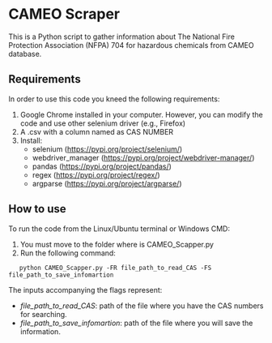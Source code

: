 # CAMEO Scraper

This is a Python script to gather information about The National Fire Protection Association (NFPA) 704 for hazardous chemicals from CAMEO database.

## Requirements

In order to use this code you kneed the following requirements:

1. Google Chrome installed in your computer. However, you can modify the code and use other selenium driver (e.g., Firefox)
2. A .csv with a column named as CAS NUMBER
3. Install:
   - selenium (https://pypi.org/project/selenium/)
   - webdriver_manager (https://pypi.org/project/webdriver-manager/)
   - pandas (https://pypi.org/project/pandas/)
   - regex (https://pypi.org/project/regex/)
   - argparse (https://pypi.org/project/argparse/)

## How to use

To run the code from the Linux/Ubuntu terminal or Windows CMD:

1. You must move to the folder where is CAMEO_Scapper.py
2. Run the following command: 

```
   python CAMEO_Scapper.py -FR file_path_to_read_CAS -FS file_path_to_save_infomartion
```
The inputs accompanying the flags represent:

   - *file_path_to_read_CAS*: path of the file where you have the CAS numbers for searching.
   - *file_path_to_save_infomartion*: path of the file where you will save the information.
